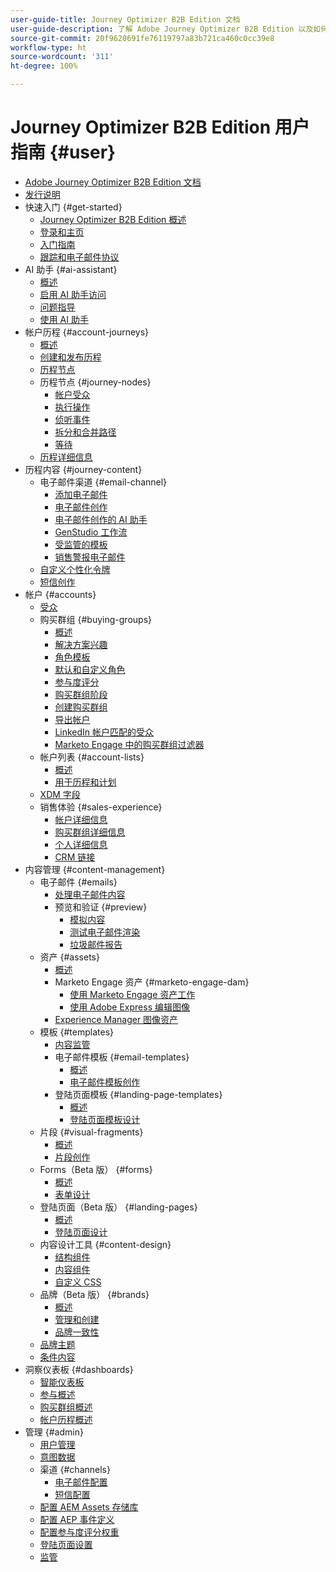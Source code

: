 ```yaml
---
user-guide-title: Journey Optimizer B2B Edition 文档
user-guide-description: 了解 Adobe Journey Optimizer B2B Edition 以及如何使用它通过内置的生成式 AI 和行业领先的自动化来编排帐户及购买群组历程。
source-git-commit: 20f9620691fe76119797a83b721ca460c0cc39e8
workflow-type: ht
source-wordcount: '311'
ht-degree: 100%

---
```



# Journey Optimizer B2B Edition 用户指南 {#user}

+ [Adobe Journey Optimizer B2B Edition 文档](guide-overview.md)
+ [发行说明](./release-notes/release-notes.md)
+ 快速入门 {#get-started}
   + [Journey Optimizer B2B Edition 概述](about-journey-optimizer-b2b-edition.md)
   + [登录和主页](home-page.md)
   + [入门指南](./start/get-started.md)
   + [跟踪和电子邮件协议](./start/email-protocols.md)
+ AI 助手 {#ai-assistant}
   + [概述](./ai-assistant/ai-assistant-overview.md)
   + [启用 AI 助手访问](./ai-assistant/enable-ai-assistant-access.md)
   + [问题指导](./ai-assistant/question-guidance.md)
   + [使用 AI 助手](./ai-assistant/use-ai-assistant.md)
+ 帐户历程 {#account-journeys}
   + [概述](./journeys/journey-overview.md)
   + [创建和发布历程](./journeys/create-publish-journey.md)
   + [历程节点](./journeys/journey-nodes.md)
   + 历程节点 {#journey-nodes}
      + [帐户受众](./journeys/account-audience-nodes.md)
      + [执行操作](./journeys/action-nodes.md)
      + [侦听事件](./journeys/listen-for-event-nodes.md)
      + [拆分和合并路径](./journeys/split-merge-paths-nodes.md)
      + [等待](./journeys/wait-nodes.md)
   + [历程详细信息](./journeys/journey-details.md)
+ 历程内容 {#journey-content}
   + 电子邮件渠道 {#email-channel}
      + [添加电子邮件](./content/add-email.md)
      + [电子邮件创作](./content/email-authoring.md)
      + [电子邮件创作的 AI 助手](./content/ai-assistant-emails.md)
      + [GenStudio 工作流](./content/genstudio-email-workflow.md)
      + [受监管的模板](./content/email-authoring-governance.md)
      + [销售警报电子邮件](./content/sales-alert-email.md)
   + [自定义个性化令牌](./content/personalization-my-tokens.md)
   + [短信创作](./content/sms-authoring.md)
+ 帐户 {#accounts}
   + [受众](./audiences/account-audience-overview.md)
   + 购买群组 {#buying-groups}
      + [概述](./buying-groups/buying-groups-overview.md)
      + [解决方案兴趣](./buying-groups/solution-interests.md)
      + [角色模板](./buying-groups/buying-groups-role-templates.md)
      + [默认和自定义角色](./buying-groups/default-custom-roles.md)
      + [参与度评分](./buying-groups/engagement-scores.md)
      + [购买群组阶段](./buying-groups/buying-group-stages.md)
      + [创建购买群组](./buying-groups/buying-groups-create.md)
      + [导出帐户](./audiences/account-list-export.md)
      + [LinkedIn 帐户匹配的受众](./data/linkedin-account-matched-audiences.md)
      + [Marketo Engage 中的购买群组过滤器](./buying-groups/marketo-engage-smart-list-buying-group-filters.md)
   + 帐户列表 {#account-lists}
      + [概述](./accounts/account-lists.md)
      + [用于历程和计划](./accounts/account-lists-journeys.md)
   + [XDM 字段](./data/field-mapping.md)
   + 销售体验 {#sales-experience}
      + [帐户详细信息](./accounts/account-details.md)
      + [购买群组详细信息](./buying-groups/buying-group-details.md)
      + [个人详细信息](./accounts/person-details.md)
      + [CRM 链接](./accounts/crm-linking.md)
+ 内容管理 {#content-management}
   + 电子邮件 {#emails}
      + [处理电子邮件内容](./content/emails-list.md)
      + 预览和验证 {#preview}
         + [模拟内容](./content/email-simulate-content.md)
         + [测试电子邮件渲染](./content/email-test-rendering.md)
         + [垃圾邮件报告](./content/email-spam-report.md)
   + 资产 {#assets}
      + [概述](./content/assets-overview.md)
      + Marketo Engage 资产 {#marketo-engage-dam}
         + [使用 Marketo Engage 资产工作](./content/marketo-engage-design-studio.md)
         + [使用 Adobe Express 编辑图像](./content/image-edit-adobe-express.md)
      + [Experience Manager 图像资产](./content/aem-assets.md)
   + 模板 {#templates}
      + [内容监管](./content/template-content-governance.md)
      + 电子邮件模板 {#email-templates}
         + [概述](./content/email-templates.md)
         + [电子邮件模板创作](./content/email-template-authoring.md)
      + 登陆页面模板 {#landing-page-templates}
         + [概述](./content/landing-page-templates.md)
         + [登陆页面模板设计](./content/landing-page-template-design.md)
   + 片段 {#visual-fragments}
      + [概述](./content/fragments.md)
      + [片段创作](./content/fragment-authoring.md)
   + Forms（Beta 版） {#forms}
      + [概述](./content/forms.md)
      + [表单设计](./content/form-design.md)
   + 登陆页面（Beta 版） {#landing-pages}
      + [概述](./content/landing-pages.md)
      + [登陆页面设计](./content/landing-page-design.md)
   + 内容设计工具 {#content-design}
      + [结构组件](./content/structure-components.md)
      + [内容组件](./content/content-components.md)
      + [自定义 CSS](./content/design-custom-css.md)
   + 品牌（Beta 版） {#brands}
      + [概述](./content/brands-overview.md)
      + [管理和创建](./content/brands-manage-create.md)
      + [品牌一致性](./content/brand-alignment.md)
   + [品牌主题](./content/brand-themes.md)
   + [条件内容](./content/conditional-content.md)
+ 洞察仪表板  {#dashboards}
   + [智能仪表板](./dashboards/intelligent-dashboard.md)
   + [参与概述](./dashboards/engagement-dashboard.md)
   + [购买群组概述](./dashboards/buying-groups-dashboard.md)
   + [帐户历程概述](./dashboards/journeys-dashboard.md)
+ 管理 {#admin}
   + [用户管理](./admin/user-management.md)
   + [意图数据](./admin/intent-data.md)
   + 渠道 {#channels}
      + [电子邮件配置](./admin/configure-channels-emails.md)
      + [短信配置](./admin/configure-channels-sms.md)
   + [配置 AEM Assets 存储库](./admin/configure-aem-repositories.md)
   + [配置 AEP 事件定义](./admin/configure-aep-events.md)
   + [配置参与度评分权重](./admin/engagement-score-weighting.md)
   + [登陆页面设置](./admin/landing-page-settings.md)
   + [监管](./admin/governance.md)
